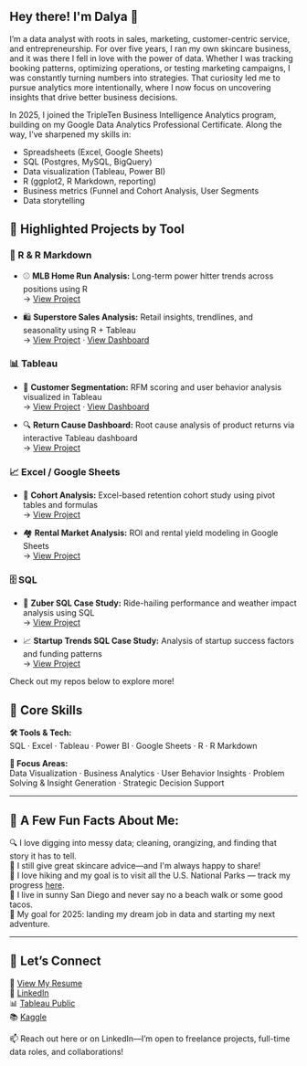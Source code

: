
## Hey there! I'm Dalya 👋  
I’m a data analyst with roots in sales, marketing, customer-centric service, and entrepreneurship. For over five years, I ran my own skincare business, and it was there I fell in love with the power of data. Whether I was tracking booking patterns, optimizing operations, or testing marketing campaigns, I was constantly turning numbers into strategies. That curiosity led me to pursue analytics more intentionally, where I now focus on uncovering insights that drive better business decisions.

In 2025, I joined the TripleTen Business Intelligence Analytics program, building on my Google Data Analytics Professional Certificate. Along the way, I’ve sharpened my skills in: 
- Spreadsheets (Excel, Google Sheets)
- SQL (Postgres, MySQL, BigQuery)
- Data visualization (Tableau, Power BI)
- R (ggplot2, R Markdown, reporting)
- Business metrics (Funnel and Cohort Analysis, User Segments
- Data storytelling

## 📁 Highlighted Projects by Tool

### 🧮 R & R Markdown

- ⚾ **MLB Home Run Analysis:** Long-term power hitter trends across positions using R  
  → [View Project](https://github.com/DalyaSo/Data_Projects_Personal/tree/main/mlb-home-run-analysis)

- 🛍 **Superstore Sales Analysis:** Retail insights, trendlines, and seasonality using R + Tableau  
  → [View Project](https://github.com/DalyaSo/Data_Projects_Personal/tree/main/superstore-sales-analysis) · [View Dashboard](https://public.tableau.com/app/profile/dalya.s/viz/SuperstoreSalesMonitor/Dashboard1)



### 📊 Tableau

- 🧠 **Customer Segmentation:** RFM scoring and user behavior analysis visualized in Tableau  
  → [View Project](https://github.com/DalyaSo/Data_projects_TripleTen/tree/main/Zomato_Customer_Segmentation) · [View Dashboard](https://public.tableau.com/views/Final_Project_17551981797320/Dashboard2?:language=en-US&:sid=&:redirect=auth&:display_count=n&:origin=viz_share_link)

- 🔍 **Return Cause Dashboard:** Root cause analysis of product returns via interactive Tableau dashboard  
  → [View Project](https://github.com/DalyaSo/Data_projects_TripleTen/tree/main/Return_Cause_Analysis)



### 📈 Excel / Google Sheets

- 👥 **Cohort Analysis:** Excel-based retention cohort study using pivot tables and formulas  
  → [View Project](https://github.com/DalyaSo/Data_projects_TripleTen/tree/main/Cohort_Analysis)

- 🏘 **Rental Market Analysis:** ROI and rental yield modeling in Google Sheets  
  → [View Project](https://github.com/DalyaSo/Data_projects_TripleTen/tree/main/Rental_Market_Analysis)


### 🗄 SQL

- 🚕 **Zuber SQL Case Study:** Ride-hailing performance and weather impact analysis using SQL  
  → [View Project](https://github.com/DalyaSo/Data_projects_TripleTen/tree/main/Zuber_SQL_Case_Study)

- 📈 **Startup Trends SQL Case Study:** Analysis of startup success factors and funding patterns  
  → [View Project](https://github.com/DalyaSo/Data_projects_TripleTen/tree/main/Startup_Trends_SQL)



Check out my repos below to explore more!

## 🧠 Core Skills

**🛠 Tools & Tech:**  
SQL · Excel · Tableau · Power BI · Google Sheets · R · R Markdown

**🎯 Focus Areas:**  
Data Visualization · Business Analytics · User Behavior Insights · Problem Solving & Insight Generation · Strategic Decision Support

---

## 🌟 A Few Fun Facts About Me:
🔍 I love digging into messy data; cleaning, orangizing, and finding that story it has to tell.  
🧴 I still give great skincare advice—and I'm always happy to share!  
🥾 I love hiking and my goal is to visit all the U.S. National Parks — track my progress [here](https://docs.google.com/spreadsheets/d/1VDDw3-1zhw2NjY6rrrNf8q9w6yQAWvsmrmPZ9CF-Zac/edit?usp=sharing).  
🌮 I live in sunny San Diego and never say no a beach walk or some good tacos.  
🚀 My goal for 2025: landing my dream job in data and starting my next adventure.

---

## 🔗 Let’s Connect

📄 [View My Resume](https://docs.google.com/document/d/1__BjBZNdEdzZwglkZYnPurL69lSgW1B4-WJvTYCPRB4/edit?usp=sharing)  
💼 [LinkedIn](https://www.linkedin.com/in/dalyasohl/)  
📊 [Tableau Public](https://public.tableau.com/app/profile/dalya.s/vizzes)  
📚 [Kaggle](https://www.kaggle.com/dalyas)

📫 Reach out here or on LinkedIn—I’m open to freelance projects, full-time data roles, and collaborations!
